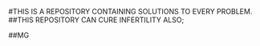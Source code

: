 #THIS IS A REPOSITORY CONTAINING SOLUTIONS TO EVERY PROBLEM.
##THIS REPOSITORY CAN CURE INFERTILITY ALSO;

##MG
